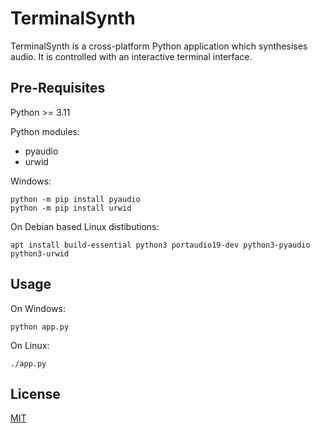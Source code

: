 # TerminalSynth

TerminalSynth is a cross-platform Python application which synthesises audio. It is controlled with an interactive terminal interface.

## Pre-Requisites

Python >= 3.11

Python modules:
- pyaudio
- urwid

Windows:
```console
python -m pip install pyaudio
python -m pip install urwid
```

On Debian based Linux distibutions:
```console
apt install build-essential python3 portaudio19-dev python3-pyaudio python3-urwid
```

## Usage

On Windows:
```console
python app.py
```

On Linux:
```console
./app.py
```

## License

[MIT](https://choosealicense.com/licenses/mit/)
